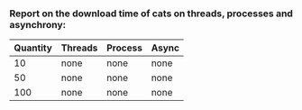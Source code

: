 ### Report on the download time of cats on threads, processes and asynchrony:


| Quantity | Threads | Process | Async  |
|----------|---------|---------|--------|
| 10       | none    | none    | none   |
| 50       | none    | none    | none   |
| 100      | none    | none    | none   |
